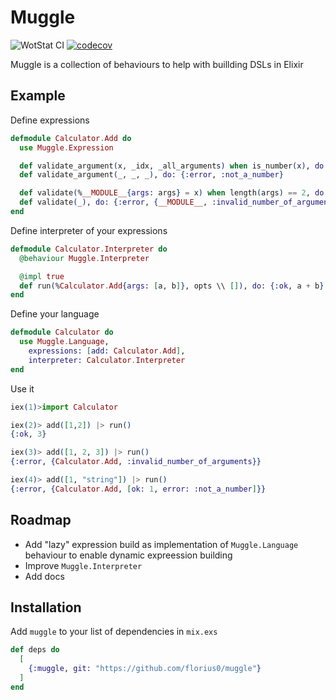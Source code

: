 # Muggle

![WotStat CI](https://github.com/WOT-STAT/wotstat/actions/workflows/elixir.yml/badge.svg)
[![codecov](https://codecov.io/gh/florius0/muggle/branch/main/graph/badge.svg?token=L5K6PU9R0F)](https://codecov.io/gh/florius0/muggle)

Muggle is a collection of behaviours to help with buillding DSLs in Elixir

## Example

Define expressions

```elixir
defmodule Calculator.Add do
  use Muggle.Expression

  def validate_argument(x, _idx, _all_arguments) when is_number(x), do: {:ok, x}
  def validate_argument(_, _, _), do: {:error, :not_a_number}

  def validate(%__MODULE__{args: args} = x) when length(args) == 2, do: super(x)
  def validate(_), do: {:error, {__MODULE__, :invalid_number_of_arguments}}
end
```

Define interpreter of your expressions

```elixir
defmodule Calculator.Interpreter do
  @behaviour Muggle.Interpreter

  @impl true
  def run(%Calculator.Add{args: [a, b]}, opts \\ []), do: {:ok, a + b}
end
```

Define your language

```elixir
defmodule Calculator do
  use Muggle.Language, 
    expressions: [add: Calculator.Add],
    interpreter: Calculator.Interpreter
end
```

Use it

```elixir
iex(1)>import Calculator

iex(2)> add([1,2]) |> run()
{:ok, 3}

iex(3)> add([1, 2, 3]) |> run()
{:error, {Calculator.Add, :invalid_number_of_arguments}}

iex(4)> add([1, "string"]) |> run()
{:error, {Calculator.Add, [ok: 1, error: :not_a_number]}}
```

## Roadmap

- Add "lazy" expression build as implementation of `Muggle.Language` behaviour to enable dynamic expreession building
- Improve `Muggle.Interpreter`
- Add docs

## Installation

Add `muggle` to your list of dependencies in `mix.exs`

```elixir
def deps do
  [
    {:muggle, git: "https://github.com/florius0/muggle"}
  ]
end
```

<!-- If [available in Hex](https://hex.pm/docs/publish), the package can be installed
by adding `muggle` to your list of dependencies in `mix.exs`:

```elixir
def deps do
  [
    {:muggle, "~> 0.1.0"}
  ]
end
```

Documentation can be generated with [ExDoc](https://github.com/elixir-lang/ex_doc)
and published on [HexDocs](https://hexdocs.pm). Once published, the docs can
be found at [https://hexdocs.pm/muggle](https://hexdocs.pm/muggle). -->
